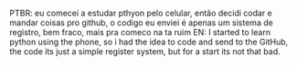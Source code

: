 PTBR: eu comecei a estudar pthyon pelo celular, então decidi codar e mandar coisas pro github, o codigo eu enviei é apenas um sistema de registro, bem fraco, mais pra comeco na ta ruim
EN: I started to learn python using the phone, so i had the idea to code and send to the GitHub, the code its just a simple register system, but for a start its not that bad.
